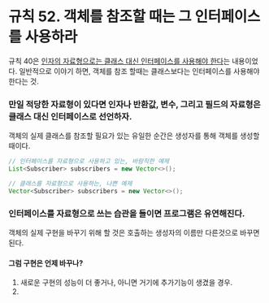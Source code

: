 # 규칙 52. 객체를 참조할 때는 그 인터페이스를 사용하라

규칙 40은 [인자의 자료형으로는 클래스 대신 인터페이스를 사용해야 한다](rule40.md)는 내용이었다. 일반적으로 이야기 하면, 객체를 참조 할때는 클래스보다는 인터페이스를 사용해야 한다는 것.

### 만일 적당한 자료형이 있다면 인자나 반환값, 변수, 그리고 필드의 자료형은 클래스 대신 인터페이스로 선언하자.
객체의 실제 클래스를 참조할 필요가 있는 유일한 순간은 생성자를 통해 객체를 생성할 때이다.

```java
// 인터페이스를 자료형으로 사용하고 있는, 바람직한 예제
List<Subscriber> subscribers = new Vector<>();

// 클래스를 자료형으로 사용하는, 나쁜 예제
Vector<Subscriber> subscribers = new Vector<>();
```

### 인터페이스를 자료형으로 쓰는 습관을 들이면 프로그램은 유연해진다.
객체의 실제 구현을 바꾸기 위해 할 것은 호출하는 생성자의 이름만 다른것으로 바꾸면 된다.

#### 그럼 구현은 언제 바꾸나?
1. 새로운 구현의 성능이 더 좋거나, 아니면 거기에 추가기능이 생겼을 경우.
2. 
